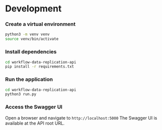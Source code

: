 # Development

### Create a virtual environment
```bash
python3 -m venv venv
source venv/bin/activate
```

### Install dependencies
```bash
cd workflow-data-replication-api
pip install -r requirements.txt
```

### Run the application
```bash
cd workflow-data-replication-api
python3 run.py
```

### Access the Swagger UI
Open a browser and navigate to `http://localhost:5000`
The Swagger UI is available at the API root URL.
